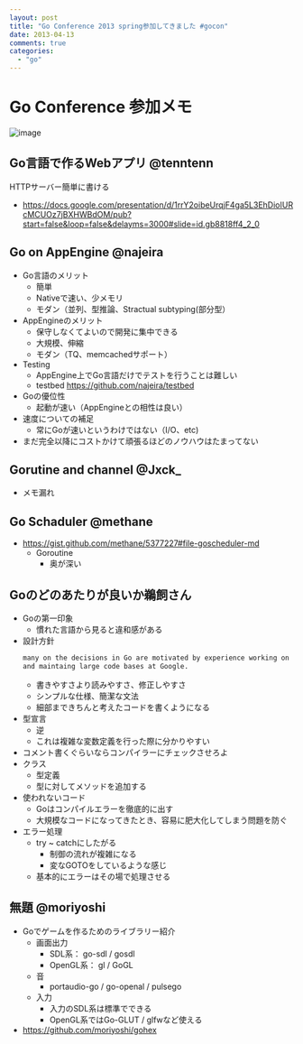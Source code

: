 ```yaml
---
layout: post
title: "Go Conference 2013 spring参加してきました #gocon"
date: 2013-04-13
comments: true
categories:
  - "go"
---
```


# Go Conference 参加メモ

![image](https://lh5.googleusercontent.com/-QHzKGzPe248/UtoeV0tBZyI/AAAAAAAAEuA/zr0wYEPCETE/s583-no/IMG_0299.JPG)

## Go言語で作るWebアプリ @tenntenn

HTTPサーバー簡単に書ける

* <https://docs.google.com/presentation/d/1rrY2oibeUrqjF4ga5L3EhDioIURcMCUOz7jBXHWBdOM/pub?start=false&loop=false&delayms=3000#slide=id.gb8818ff4_2_0>

## Go on AppEngine @najeira

* Go言語のメリット
  * 簡単
  * Nativeで速い、少メモリ
  * モダン（並列、型推論、Stractual subtyping(部分型）
* AppEngineのメリット
  * 保守しなくてよいので開発に集中できる
  * 大規模、伸縮
  * モダン（TQ、memcachedサポート）
* Testing
  * AppEngine上でGo言語だけでテストを行うことは難しい
  * testbed <https://github.com/najeira/testbed>
* Goの優位性
  * 起動が速い（AppEngineとの相性は良い）
* 速度についての補足
  * 常にGoが速いというわけではない（I/O、etc)
* まだ完全以降にコストかけて頑張るほどのノウハウはたまってない

## Gorutine and channel @Jxck_

* メモ漏れ

## Go Schaduler @methane

* <https://gist.github.com/methane/5377227#file-goscheduler-md>
  * Goroutine
    * 奥が深い

## Goのどのあたりが良いか鵜飼さん

* Goの第一印象
  * 慣れた言語から見ると違和感がある
* 設計方針
  ```markdown
  many on the decisions in Go are motivated by experience working on
  and maintaing large code bases at Google.
  ```
  * 書きやすさより読みやすさ、修正しやすさ
  * シンプルな仕様、簡潔な文法
  * 細部まできちんと考えたコードを書くようになる
* 型宣言
  * 逆
  * これは複雑な変数定義を行った際に分かりやすい
* コメント書くぐらいならコンパイラーにチェックさせろよ
* クラス
  * 型定義
  * 型に対してメソッドを追加する
* 使われないコード
  * Goはコンパイルエラーを徹底的に出す
  * 大規模なコードになってきたとき、容易に肥大化してしまう問題を防ぐ
* エラー処理
  * try ~ catchにしたがる
    * 制御の流れが複雑になる
    * 変なGOTOをしているような感じ
  * 基本的にエラーはその場で処理させる

## 無題 @moriyoshi

* Goでゲームを作るためのライブラリー紹介
  * 画面出力
    * SDL系： go-sdl / gosdl
    * OpenGL系： gl / GoGL
  * 音
    * portaudio-go / go-openal / pulsego
  * 入力
    * 入力のSDL系は標準でできる
    * OpenGL系ではGo-GLUT / glfwなど使える
* <https://github.com/moriyoshi/gohex>
